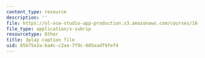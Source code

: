 ```yaml
---
content_type: resource
description: ''
file: https://ol-ocw-studio-app-production.s3.amazonaws.com/courses/16-885j-aircraft-systems-engineering-fall-2005/85b75e2aba4cc2aa7f9c605eadf9fef4_OksC02Xqe7Q.srt
file_type: application/x-subrip
resourcetype: Other
title: 3play caption file
uid: 85b75e2a-ba4c-c2aa-7f9c-605eadf9fef4
---
```

